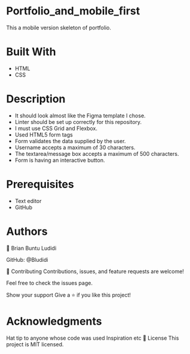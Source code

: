 # Portfolio_and_mobile_first
This a mobile version skeleton of portfolio.


# Built With
- HTML 
- CSS

# Description 
- It should look almost like the Figma template I chose.
- Linter should be set up correctly for this repository.
- I must use CSS Grid and Flexbox.
- Used HTML5 form tags
- Form validates the data supplied by the user.
- Username accepts a maximum of 30 characters.
- The textarea/message box accepts a maximum of 500 characters.
- Form is having an interactive button.


# Prerequisites
- Text editor 
- GitHub 

# Authors
👤 Brian Buntu Ludidi

GitHub: @Bludidi 


🤝 Contributing
Contributions, issues, and feature requests are welcome!

Feel free to check the issues page.

Show your support
Give a ⭐️ if you like this project!

# Acknowledgments
Hat tip to anyone whose code was used
Inspiration
etc
📝 License
This project is MIT licensed.
